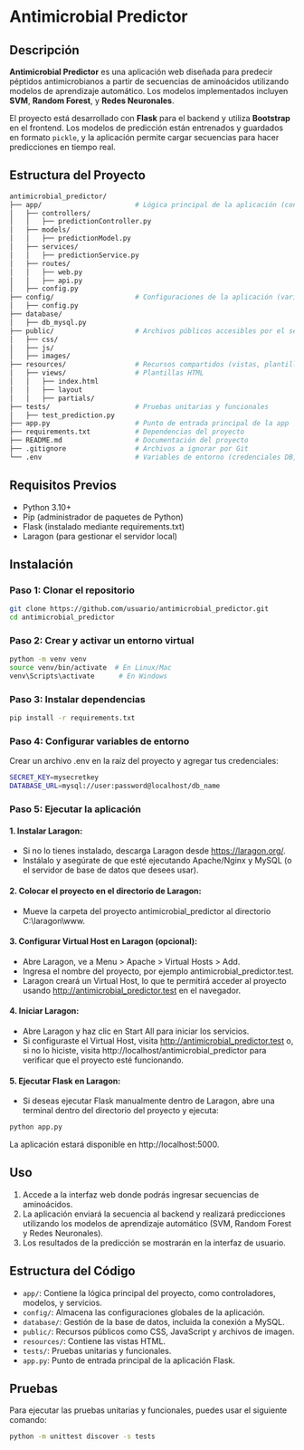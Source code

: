 # Antimicrobial Predictor

## Descripción

**Antimicrobial Predictor** es una aplicación web diseñada para predecir péptidos antimicrobianos a partir de secuencias de aminoácidos utilizando modelos de aprendizaje automático. Los modelos implementados incluyen **SVM**, **Random Forest**, y **Redes Neuronales**.

El proyecto está desarrollado con **Flask** para el backend y utiliza **Bootstrap** en el frontend. Los modelos de predicción están entrenados y guardados en formato `pickle`, y la aplicación permite cargar secuencias para hacer predicciones en tiempo real.

## Estructura del Proyecto

```bash
antimicrobial_predictor/
├── app/                       # Lógica principal de la aplicación (controladores, modelos, servicios)
│   ├── controllers/
│   │   ├── predictionController.py  
│   ├── models/
│   │   ├── predictionModel.py  
│   ├── services/
│   │   ├── predictionService.py  
│   ├── routes/
│   │   ├── web.py
│   │   ├── api.py
│   ├── config.py
├── config/                    # Configuraciones de la aplicación (variables de entorno, DB)
│   ├── config.py
├── database/
│   ├── db_mysql.py
├── public/                    # Archivos públicos accesibles por el servidor
│   ├── css/
│   ├── js/
│   ├── images/
├── resources/                 # Recursos compartidos (vistas, plantillas)
│   ├── views/                 # Plantillas HTML
│   │   ├── index.html
│   │   ├── layout
│   │   ├── partials/
├── tests/                     # Pruebas unitarias y funcionales
│   ├── test_prediction.py
├── app.py                     # Punto de entrada principal de la app
├── requirements.txt           # Dependencias del proyecto
├── README.md                  # Documentación del proyecto
├── .gitignore                 # Archivos a ignorar por Git
└── .env                       # Variables de entorno (credenciales DB, claves API)
```

## Requisitos Previos
- Python 3.10+
- Pip (administrador de paquetes de Python)
- Flask (instalado mediante requirements.txt)
- Laragon (para gestionar el servidor local)

## Instalación
### Paso 1: Clonar el repositorio
```bash
git clone https://github.com/usuario/antimicrobial_predictor.git
cd antimicrobial_predictor
```
### Paso 2: Crear y activar un entorno virtual
```bash
python -m venv venv
source venv/bin/activate  # En Linux/Mac
venv\Scripts\activate      # En Windows
```
### Paso 3: Instalar dependencias
```bash
pip install -r requirements.txt
```
### Paso 4: Configurar variables de entorno
Crear un archivo .env en la raíz del proyecto y agregar tus credenciales:
```bash
SECRET_KEY=mysecretkey
DATABASE_URL=mysql://user:password@localhost/db_name
```
### Paso 5: Ejecutar la aplicación
#### 1. Instalar Laragon:
- Si no lo tienes instalado, descarga Laragon desde https://laragon.org/.
- Instálalo y asegúrate de que esté ejecutando Apache/Nginx y MySQL (o el servidor de base de datos que desees usar).
#### 2. Colocar el proyecto en el directorio de Laragon:
- Mueve la carpeta del proyecto antimicrobial_predictor al directorio C:\laragon\www\.

#### 3. Configurar Virtual Host en Laragon (opcional):
- Abre Laragon, ve a Menu > Apache > Virtual Hosts > Add.
- Ingresa el nombre del proyecto, por ejemplo antimicrobial_predictor.test.
- Laragon creará un Virtual Host, lo que te permitirá acceder al proyecto usando http://antimicrobial_predictor.test en el navegador.

#### 4. Iniciar Laragon:
- Abre Laragon y haz clic en Start All para iniciar los servicios.
- Si configuraste el Virtual Host, visita http://antimicrobial_predictor.test o, si no lo hiciste, visita http://localhost/antimicrobial_predictor para verificar que el proyecto esté funcionando.

#### 5. Ejecutar Flask en Laragon:
- Si deseas ejecutar Flask manualmente dentro de Laragon, abre una terminal dentro del directorio del proyecto y ejecuta:
```bash
python app.py
```
La aplicación estará disponible en http://localhost:5000.

## Uso
1. Accede a la interfaz web donde podrás ingresar secuencias de aminoácidos.
2. La aplicación enviará la secuencia al backend y realizará predicciones utilizando los modelos de aprendizaje automático (SVM, Random Forest y Redes Neuronales).
3. Los resultados de la predicción se mostrarán en la interfaz de usuario.

## Estructura del Código
- `app/`: Contiene la lógica principal del proyecto, como controladores, modelos, y servicios.
- `config/`: Almacena las configuraciones globales de la aplicación.
- `database/`: Gestión de la base de datos, incluida la conexión a MySQL.
- `public/`: Recursos públicos como CSS, JavaScript y archivos de imagen.
- `resources/`: Contiene las vistas HTML.
- `tests/`: Pruebas unitarias y funcionales.
- `app.py`: Punto de entrada principal de la aplicación Flask.

## Pruebas
Para ejecutar las pruebas unitarias y funcionales, puedes usar el siguiente comando:
```bash
python -m unittest discover -s tests
```